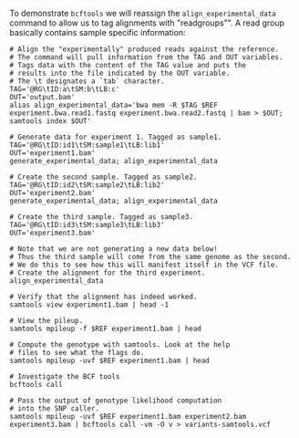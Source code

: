 
To demonstrate `bcftools` we will reassign the `align_experimental_data` command to
allow us to tag alignments with "readgroups"". A read group basically contains sample
specific information:

	# Align the "experimentally" produced reads against the reference.
	# The command will pull information from the TAG and OUT variables.
	# Tags data with the content of the TAG value and puts the
	# results into the file indicated by the OUT variable.
	# The \t designates a `tab` character.
	TAG='@RG\tID:a\tSM:b\tLB:c'
	OUT='output.bam'
	alias align_experimental_data='bwa mem -R $TAG $REF experiment.bwa.read1.fastq experiment.bwa.read2.fastq | bam > $OUT; samtools index $OUT'

	# Generate data for experiment 1. Tagged as sample1.
	TAG='@RG\tID:id1\tSM:sample1\tLB:lib1'
	OUT='experiment1.bam'
	generate_experimental_data; align_experimental_data

	# Create the second sample. Tagged as sample2.
	TAG='@RG\tID:id2\tSM:sample2\tLB:lib2'
	OUT='experiment2.bam'
	generate_experimental_data; align_experimental_data

	# Create the third sample. Tagged as sample3.
	TAG='@RG\tID:id3\tSM:sample3\tLB:lib3'
	OUT='experiment3.bam'

	# Note that we are not generating a new data below!
	# Thus the third sample will come from the same genome as the second.
	# We do this to see how this will manifest itself in the VCF file.
	# Create the alignment for the third experiment.
	align_experimental_data

	# Verify that the alignment has indeed worked.
	samtools view experiment1.bam | head -1

	# View the pileup.
	samtools mpileup -f $REF experiment1.bam | head

	# Compute the genotype with samtools. Look at the help
	# files to see what the flags do.
	samtools mpileup -uvf $REF experiment1.bam | head

	# Investigate the BCF tools
	bcftools call

	# Pass the output of genotype likelihood computation
	# into the SNP caller.
	samtools mpileup -uvf $REF experiment1.bam experiment2.bam experiment3.bam | bcftools call -vm -O v > variants-samtools.vcf

